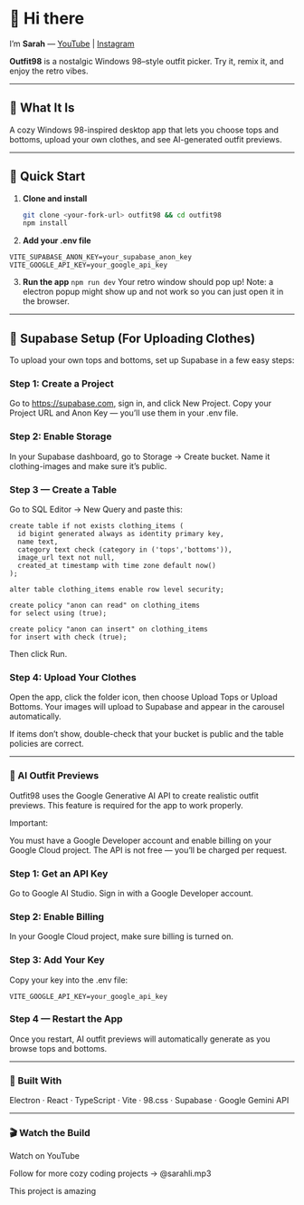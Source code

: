 # 👋 Hi there  

I’m **Sarah** — [YouTube](https://www.youtube.com/@sarahliyt) | [Instagram](https://instagram.com/sarahli.mp3)

**Outfit98** is a nostalgic Windows 98–style outfit picker. Try it, remix it, and enjoy the retro vibes.  

---

## 🧠 What It Is  

A cozy Windows 98-inspired desktop app that lets you choose tops and bottoms, upload your own clothes, and see AI-generated outfit previews.  

---

## 🚀 Quick Start  

1. **Clone and install**
   ```bash
   git clone <your-fork-url> outfit98 && cd outfit98
   npm install

2. **Add your .env file**
```VITE_SUPABASE_URL=your_supabase_project_url
VITE_SUPABASE_ANON_KEY=your_supabase_anon_key
VITE_GOOGLE_API_KEY=your_google_api_key
```

3. **Run the app**
```npm run dev```
Your retro window should pop up! 
Note: a electron popup might show up and not work so you can just open it in the browser. 

---

## 🧺 Supabase Setup (For Uploading Clothes)

To upload your own tops and bottoms, set up Supabase in a few easy steps:

### Step 1: Create a Project

Go to https://supabase.com, sign in, and click New Project.
Copy your Project URL and Anon Key — you’ll use them in your .env file.

### Step 2: Enable Storage

In your Supabase dashboard, go to Storage → Create bucket.
Name it clothing-images and make sure it’s public.

### Step 3 — Create a Table

Go to SQL Editor → New Query and paste this:

```
create table if not exists clothing_items (
  id bigint generated always as identity primary key,
  name text,
  category text check (category in ('tops','bottoms')),
  image_url text not null,
  created_at timestamp with time zone default now()
);

alter table clothing_items enable row level security;

create policy "anon can read" on clothing_items
for select using (true);

create policy "anon can insert" on clothing_items
for insert with check (true);
```

Then click Run.

### Step 4: Upload Your Clothes

Open the app, click the folder icon, then choose Upload Tops or Upload Bottoms.
Your images will upload to Supabase and appear in the carousel automatically.

If items don’t show, double-check that your bucket is public and the table policies are correct.

---

### 🤖 AI Outfit Previews 

Outfit98 uses the Google Generative AI API to create realistic outfit previews.
This feature is required for the app to work properly.

Important:

You must have a Google Developer account and enable billing on your Google Cloud project.
The API is not free — you’ll be charged per request.

### Step 1: Get an API Key

Go to Google AI Studio.
Sign in with a Google Developer account.

### Step 2: Enable Billing

In your Google Cloud project, make sure billing is turned on.

### Step 3: Add Your Key

Copy your key into the .env file:
```
VITE_GOOGLE_API_KEY=your_google_api_key
```

### Step 4 — Restart the App

Once you restart, AI outfit previews will automatically generate as you browse tops and bottoms.

---

### 🧩 Built With

Electron · React · TypeScript · Vite · 98.css · Supabase · Google Gemini API

---

###  🎬 Watch the Build

Watch on YouTube

Follow for more cozy coding projects → @sarahli.mp3

This project is amazing

